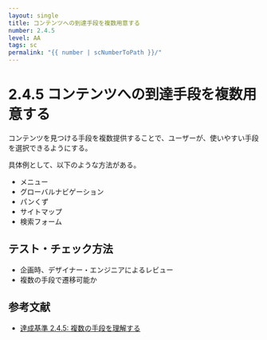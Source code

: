 ```yaml
---
layout: single
title: コンテンツへの到達手段を複数用意する
number: 2.4.5
level: AA
tags: sc
permalink: "{{ number | scNumberToPath }}/"
---
```


# 2.4.5 コンテンツへの到達手段を複数用意する

コンテンツを見つける手段を複数提供することで、ユーザーが、使いやすい手段を選択できるようにする。

具体例として、以下のような方法がある。

- メニュー
- グローバルナビゲーション
- パンくず
- サイトマップ
- 検索フォーム

## テスト・チェック方法

- 企画時、デザイナー・エンジニアによるレビュー
- 複数の手段で遷移可能か

## 参考文献

- [達成基準 2.4.5: 複数の手段を理解する](https://waic.jp/docs/WCAG21/Understanding/multiple-ways.html)
